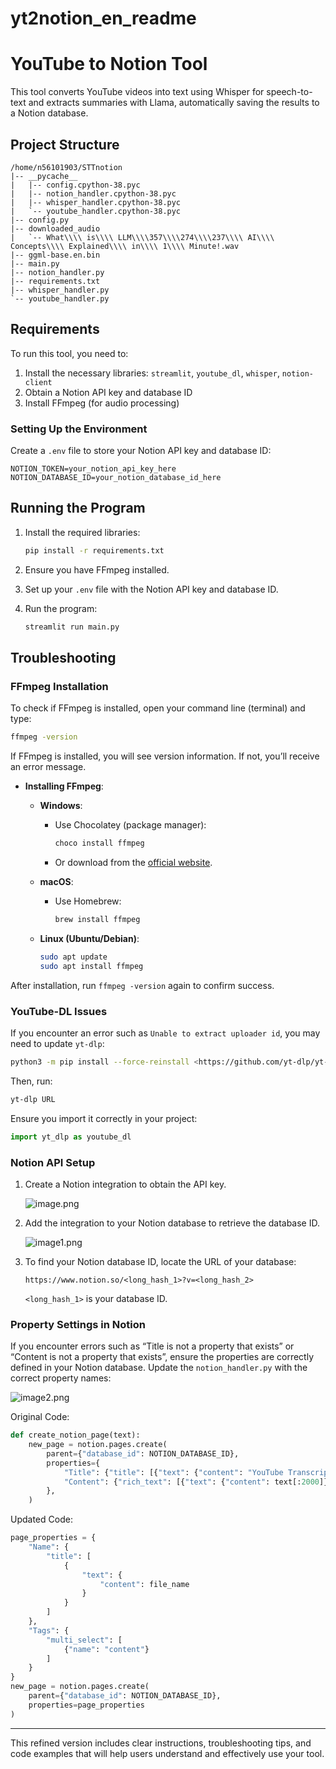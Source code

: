 # yt2notion_en_readme

# YouTube to Notion Tool

This tool converts YouTube videos into text using Whisper for speech-to-text and extracts summaries with Llama, automatically saving the results to a Notion database.

## Project Structure

```
/home/n56101903/STTnotion
|-- __pycache__
|   |-- config.cpython-38.pyc
|   |-- notion_handler.cpython-38.pyc
|   |-- whisper_handler.cpython-38.pyc
|   `-- youtube_handler.cpython-38.pyc
|-- config.py
|-- downloaded_audio
|   `-- What\\\\ is\\\\ LLM\\\\357\\\\274\\\\237\\\\ AI\\\\ Concepts\\\\ Explained\\\\ in\\\\ 1\\\\ Minute!.wav
|-- ggml-base.en.bin
|-- main.py
|-- notion_handler.py
|-- requirements.txt
|-- whisper_handler.py
`-- youtube_handler.py

```

## Requirements

To run this tool, you need to:

1. Install the necessary libraries: `streamlit`, `youtube_dl`, `whisper`, `notion-client`
2. Obtain a Notion API key and database ID
3. Install FFmpeg (for audio processing)

### Setting Up the Environment

Create a `.env` file to store your Notion API key and database ID:

```
NOTION_TOKEN=your_notion_api_key_here
NOTION_DATABASE_ID=your_notion_database_id_here

```

## Running the Program

1. Install the required libraries:
    
    ```bash
    pip install -r requirements.txt
    
    ```
    
2. Ensure you have FFmpeg installed.
3. Set up your `.env` file with the Notion API key and database ID.
4. Run the program:
    
    ```bash
    streamlit run main.py
    
    ```
    

## Troubleshooting

### FFmpeg Installation

To check if FFmpeg is installed, open your command line (terminal) and type:

```bash
ffmpeg -version

```

If FFmpeg is installed, you will see version information. If not, you’ll receive an error message.

- **Installing FFmpeg**:
    - **Windows**:
        - Use Chocolatey (package manager):
            
            ```bash
            choco install ffmpeg
            
            ```
            
        - Or download from the [official website](https://ffmpeg.org/download.html).
    - **macOS**:
        - Use Homebrew:
            
            ```bash
            brew install ffmpeg
            
            ```
            
    - **Linux (Ubuntu/Debian)**:
        
        ```bash
        sudo apt update
        sudo apt install ffmpeg
        
        ```
        

After installation, run `ffmpeg -version` again to confirm success.

### YouTube-DL Issues

If you encounter an error such as `Unable to extract uploader id`, you may need to update `yt-dlp`:

```bash
python3 -m pip install --force-reinstall <https://github.com/yt-dlp/yt-dlp/archive/master.tar.gz>

```

Then, run:

```bash
yt-dlp URL

```

Ensure you import it correctly in your project:

```python
import yt_dlp as youtube_dl

```

### Notion API Setup

1. Create a Notion integration to obtain the API key.
    
    ![image.png](yt2notion_en_readme%202292949d9dff4cebb5c13df46e2112bc/image.png)
    
2. Add the integration to your Notion database to retrieve the database ID.
    
    ![image1.png](yt2notion_en_readme%202292949d9dff4cebb5c13df46e2112bc/image1.png)
    
3. To find your Notion database ID, locate the URL of your database:
    
    `https://www.notion.so/<long_hash_1>?v=<long_hash_2>`
    
    `<long_hash_1>` is your database ID.
    

### Property Settings in Notion

If you encounter errors such as “Title is not a property that exists” or “Content is not a property that exists”, ensure the properties are correctly defined in your Notion database. Update the `notion_handler.py` with the correct property names:

![image2.png](yt2notion_en_readme%202292949d9dff4cebb5c13df46e2112bc/image2.png)

Original Code:

```python
def create_notion_page(text):
    new_page = notion.pages.create(
        parent={"database_id": NOTION_DATABASE_ID},
        properties={
            "Title": {"title": [{"text": {"content": "YouTube Transcription"}}]},
            "Content": {"rich_text": [{"text": {"content": text[:2000]}}]},  # Notion API limit
        },
    )

```

Updated Code:

```python
page_properties = {
    "Name": {
        "title": [
            {
                "text": {
                    "content": file_name
                }
            }
        ]
    },
    "Tags": {
        "multi_select": [
            {"name": "content"}
        ]
    }
}
new_page = notion.pages.create(
    parent={"database_id": NOTION_DATABASE_ID},
    properties=page_properties
)

```

---

This refined version includes clear instructions, troubleshooting tips, and code examples that will help users understand and effectively use your tool.